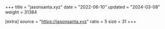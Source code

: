 +++
title = "jasonsanta.xyz"
date = "2022-06-10"
updated = "2024-03-08"
weight = 31384

[extra]
source = "https://jasonsanta.xyz"
ratio = 5
size = 31
+++
